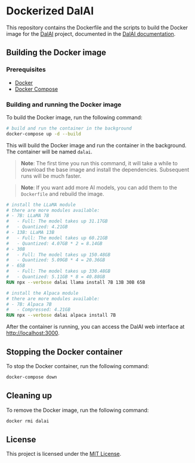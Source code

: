 # Dockerized DalAI

This repository contains the Dockerfile and the scripts to build the Docker image for the [DalAI](https://github.com/cocktailpeanut/dalai) project, documented in the [DalAI documentation](https://cocktailpeanut.github.io/dalai/).

## Building the Docker image

### Prerequisites

- [Docker](https://docs.docker.com/get-docker/)
- [Docker Compose](https://docs.docker.com/compose/install/)

### Building and running the Docker image

To build the Docker image, run the following command:

```bash
# build and run the container in the background
docker-compose up -d --build
```

This will build the Docker image and run the container in the background. The container will be named `dalai`.

> **Note**: The first time you run this command, it will take a while to download the base image and install the dependencies. Subsequent runs will be much faster.

> **Note**: If you want add more AI models, you can add them to the `Dockerfile` and rebuild the image.

```dockerfile
# install the LLaMA module
# there are more modules available:
# - 7B: LLaMA 7B
#   - Full: The model takes up 31.17GB
#   - Quantized: 4.21GB
# - 13B: LLaMA 13B
#   - Full: The model takes up 60.21GB
#   - Quantized: 4.07GB * 2 = 8.14GB
# - 30B
#   - Full: The model takes up 150.48GB
#   - Quantized: 5.09GB * 4 = 20.36GB
# - 65B
#   - Full: The model takes up 330.48GB
#   - Quantized: 5.11GB * 8 = 40.88GB
RUN npx --verbose dalai llama install 7B 13B 30B 65B

# install the Alpaca module
# there are more modules available:
# - 7B: Alpaca 7B
#   - Compressed: 4.21GB
RUN npx --verbose dalai alpaca install 7B
```

After the container is running, you can access the DalAI web interface at [http://localhost:3000](http://localhost:3000).

## Stopping the Docker container

To stop the Docker container, run the following command:

```bash
docker-compose down
```

## Cleaning up

To remove the Docker image, run the following command:

```bash
docker rmi dalai
```

## License

This project is licensed under the [MIT License](LICENSE).
